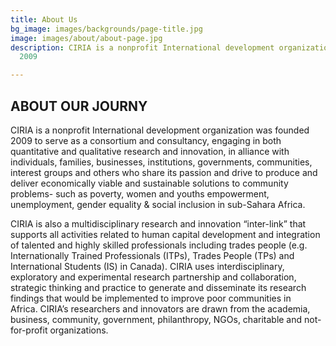 ```yaml
---
title: About Us
bg_image: images/backgrounds/page-title.jpg
image: images/about/about-page.jpg
description: CIRIA is a nonprofit International development organization was founded
  2009

---
```

## ABOUT OUR JOURNY

CIRIA is a nonprofit International development organization was founded 2009 to serve as a consortium and consultancy, engaging in both quantitative and qualitative research and innovation, in alliance with individuals, families, businesses, institutions, governments, communities, interest groups and others who share its passion and drive to produce and deliver economically viable and sustainable solutions to community problems- such as poverty, women and youths empowerment, unemployment, gender equality & social inclusion in sub-Sahara Africa. 

CIRIA is also a multidisciplinary research and innovation “inter-link” that supports all activities related to human capital development and integration of talented and highly skilled professionals including trades people (e.g. Internationally Trained Professionals (ITPs), Trades People (TPs) and International Students (IS) in Canada). CIRIA uses interdisciplinary, exploratory and experimental research partnership and collaboration, strategic thinking and practice to generate and disseminate its research findings that would be implemented to improve poor communities in Africa. CIRIA’s researchers and innovators are drawn from the academia, business, community, government, philanthropy, NGOs, charitable and not-for-profit organizations.